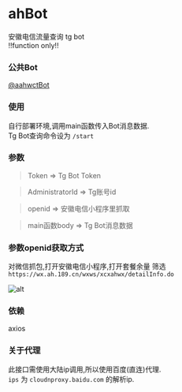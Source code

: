 # ahBot
安徽电信流量查询 tg bot   
!!function only!!

### 公共Bot
[@aahwctBot](https://t.me/aahwctBot)

### 使用
自行部署环境,调用main函数传入Bot消息数据.  
Tg Bot查询命令设为 `/start`

### 参数
> Token => Tg Bot Token

> AdministratorId => Tg账号id

> openid => 安徽电信小程序里抓取

> main函数body => Tg Bot消息数据

### 参数openid获取方式
对微信抓包,打开安徽电信小程序,打开套餐余量
筛选 `https://wx.ah.189.cn/wxws/xcxahwx/detailInfo.do`

![alt](https://github.com/publzs/ahBot/blob/main/img/Screenshot_HttpCanary.png)


### 依赖
axios

### 关于代理
此接口需使用大陆ip调用,所以使用百度(直连)代理.  
`ips` 为 `cloudnproxy.baidu.com` 的解析ip.
